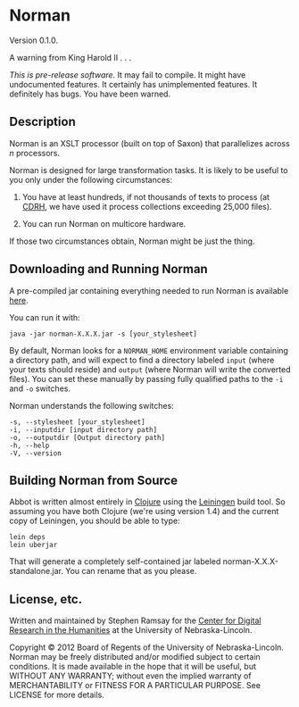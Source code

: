 
Norman
======

Version 0.1.0.

A warning from King Harold II . . .

*This is pre-release software.*  It may fail to compile.  It might have undocumented features.  It certainly has unimplemented features.  It definitely has bugs.  You have been warned.

Description
-----------

Norman is an XSLT processor (built on top of Saxon) that parallelizes across _n_ processors.

Norman is designed for large transformation tasks.  It is likely to be useful to you only under the following circumstances:

1. You have at least hundreds, if not thousands of texts to process (at [CDRH](http://cdrh.unl.edu/), we have used it process collections exceeding 25,000 files).

2. You can run Norman on multicore hardware.

If those two circumstances obtain, Norman might be just the thing.

Downloading and Running Norman
------------------------------

A pre-compiled jar containing everything needed to run Norman is available [here](https://github.com/CDRH/norman/downloads).

You can run it with:

	java -jar norman-X.X.X.jar -s [your_stylesheet]

By default, Norman looks for a `NORMAN_HOME` environment variable containing a directory path, and will expect to find a directory labeled `input` (where your texts should reside) and `output` (where Norman will write the converted files).  You can set these manually by passing fully qualified paths to the `-i` and `-o` switches.

Norman understands the following switches:

	-s, --stylesheet [your_stylesheet]
	-i, --inputdir [input directory path]  
	-o, --outputdir [Output directory path] 
	-h, --help
	-V, --version

Building Norman from Source
---------------------------

Abbot is written almost entirely in [Clojure](http://clojure.org/) using the [Leiningen](http://leiningen.org/) build tool.  So assuming you have both Clojure (we're using version 1.4) and the current copy of Leiningen, you should be able to type:

	lein deps
	lein uberjar

That will generate a completely self-contained jar labeled norman-X.X.X-standalone.jar.  You can rename that as you please.

License, etc.
-------------

Written and maintained by Stephen Ramsay for the [Center for Digital Research in the Humanities](http://cdrh.unl.edu/) at the University of Nebraska-Lincoln.

Copyright © 2012 Board of Regents of the University of Nebraska-Lincoln.  Norman may be freely distributed and/or modified subject to certain conditions.  It is made available in the hope that it will be useful, but WITHOUT ANY WARRANTY; without even the implied warranty of MERCHANTABILITY or FITNESS FOR A PARTICULAR PURPOSE.  See LICENSE for more details.
